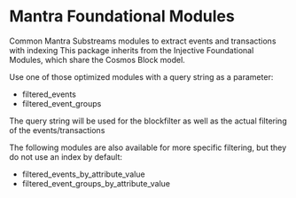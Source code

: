 # Mantra Foundational Modules

Common Mantra Substreams modules to extract events and transactions with indexing
This package inherits from the Injective Foundational Modules, which share the Cosmos Block model.

Use one of those optimized modules with a query string as a parameter:
* filtered_events
* filtered_event_groups

The query string will be used for the blockfilter as well as the actual filtering of the events/transactions

The following modules are also available for more specific filtering, but they do not use an index by default:
* filtered_events_by_attribute_value
* filtered_event_groups_by_attribute_value